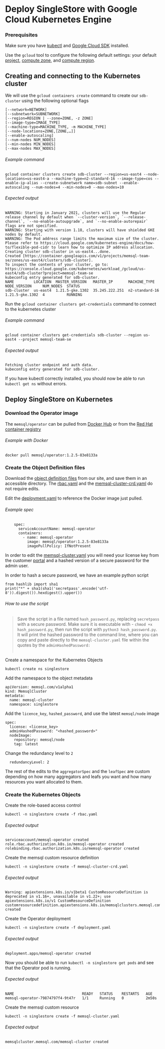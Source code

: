# Deploy SingleStore with Google Cloud Kubernetes Engine

### Prerequisites 

Make sure you have [kubectl](https://kubernetes.io/docs/tasks/tools/) and [Google Cloud SDK](https://cloud.google.com/sdk/docs/install) installed.

Use the `gcloud` tool to configure the following default settings: your default [project](https://cloud.google.com/resource-manager/docs/creating-managing-projects?visit_id=637775161629210129-1131801549&rd=1#identifying_projects), [compute zone](https://cloud.google.com/compute/docs/regions-zones#available), and [compute region](https://cloud.google.com/compute/docs/regions-zones#available).

## Creating and connecting to the Kubernetes cluster

We will use the `gcloud containers create` command to create our `sdb-cluster` using the following optional flags

    [--network=NETWORK]
    [--subnetwork=SUBNETWORK]
    [--region=REGION | --zone=ZONE, -z ZONE] 
    [--image-type=IMAGE_TYPE] 
    [--machine-type=MACHINE_TYPE, -m MACHINE_TYPE] 
    [--node-locations=ZONE,[ZONE,…]] 
    [--enable-autoscaling]
    [--num-nodes NUM_NODES]
    [--min-nodes MIN_NODES]
    [--max-nodes MAX_NODES]

###### Example command
```
gcloud container clusters create sdb-cluster --region=us-east4 --node-locations=us-east4-a --machine-type=n2-standard-16 --image-type=cos --enable-ip-alias --create-subnetwork name=sdb-subnet --enable-autoscaling --num-nodes=4 --min-nodes=0 --max-nodes=10
```
###### Expected output
```
WARNING: Starting in January 2021, clusters will use the Regular release channel by default when `--cluster-version`, `--release-channel`, `--no-enable-autoupgrade`, and `--no-enable-autorepair` flags are not specified.
WARNING: Starting with version 1.18, clusters will have shielded GKE nodes by default.
WARNING: The Pod address range limits the maximum size of the cluster. Please refer to https://cloud.google.com/kubernetes-engine/docs/how-to/flexible-pod-cidr to learn how to optimize IP address allocation.
Creating cluster sdb-cluster in us-east4...done.                                                  
Created [https://container.googleapis.com/v1/projects/memsql-team-se/zones/us-east4/clusters/sdb-cluster].
To inspect the contents of your cluster, go to: https://console.cloud.google.com/kubernetes/workload_/gcloud/us-east4/sdb-cluster?project=memsql-team-se
kubeconfig entry generated for sdb-cluster.
NAME         LOCATION  MASTER_VERSION   MASTER_IP       MACHINE_TYPE    NODE_VERSION     NUM_NODES  STATUS
sdb-cluster  us-east4  1.21.5-gke.1302  35.245.222.251  n2-standard-16  1.21.5-gke.1302  4          RUNNING
```

Run the `gcloud container clusters get-credentials` command to connect to the kubernetes cluster

###### Example command
```
gcloud container clusters get-credentials sdb-cluster --region us-east4 --project memsql-team-se
```
###### Expected output
```
Fetching cluster endpoint and auth data.
kubeconfig entry generated for sdb-cluster.
```

If you have kubectl correctly installed, you should now be able to run `kubectl get ns` without errors.

## Deploy SingleStore on Kubernetes

### Download the Operator image

The `memsql/operator` can be pulled from [Docker Hub](https://hub.docker.com/r/memsql/operator/tags) or from the [Red Hat container registry](https://docs.singlestore.com/db/v7.6/en/deploy/kubernetes/download-the-memsql-operator.html)

###### Example with Docker
```
docker pull memsql/operator:1.2.5-83e8133a
```

### Create the Object Definition files

Download the [object definition files](https://docs.singlestore.com/db/v7.6/en/deploy/kubernetes/create-the-object-definition-files.html) from our site, and save them in an accessible directory. The [rbac.yaml](https://docs.singlestore.com/db/v7.6/en/deploy/kubernetes/create-the-object-definition-files/rbac-yaml.html) and the [memsql-cluster-crd.yaml](https://docs.singlestore.com/db/v7.6/en/deploy/kubernetes/create-the-object-definition-files/memsql-cluster-crd-yaml.html) do not require edits.

Edit the [deployment.yaml](https://docs.singlestore.com/db/v7.6/en/deploy/kubernetes/create-the-object-definition-files/deployment-yaml.html) to reference the Docker image just pulled.

###### Example spec
```
    spec:
      serviceAccountName: memsql-operator
      containers:
        - name: memsql-operator
          image: memsql/operator:1.2.5-83e8133a
          imagePullPolicy: IfNotPresent
```

In order to edit the [memsql-cluster.yaml](https://docs.singlestore.com/db/v7.6/en/deploy/kubernetes/create-the-object-definition-files/memsql-cluster-yaml.html) you will need your license key from the customer [portal](https://auth.singlestore.com/auth/realms/memsql/protocol/openid-connect/auth?client_id=customer-portal-login&redirect_uri=https%3A%2F%2Fportal.singlestore.com%2F&state=0e422fe0-0db1-45d3-a27d-e9b27c64cd82&response_mode=fragment&response_type=code&scope=openid&nonce=4022881b-27c3-406a-b0e0-ba83cd5d9985) and a hashed version of a secure password for the admin user. 

In order to hash a secure password, we have an example python script
```
from hashlib import sha1
print("*" + sha1(sha1('secretpass'.encode('utf-8')).digest()).hexdigest().upper())
```
###### How to use the script
> Save the script in a file named `hash_password.py`, replacing `secretpass` with a secure password. Make sure it is executable with - `chmod +x hash_password.py`, then run the script with `python3 hash_password.py`. It will print the hashed password to the command line, where you can copy and paste directly to the `memsql-cluster.yaml` file within the quotes by the `adminHashedPassword:`
> <br></br>

Create a namespace for the Kubernetes Objects
```
kubectl create ns singlestore
```
Add the namespace to the object metadata
```
apiVersion: memsql.com/v1alpha1
kind: MemsqlCluster
metadata:
  name: memsql-cluster
  namespace: singlestore
```
Add the `licence_key`, `hashed_password`, and use the latest `memsql/node` image
```
spec:
  license: <license_key>
  adminHashedPassword: "<hashed_password>"
  nodeImage:
    repository: memsql/node
    tag: latest
```
Change the redundancy level to `2`
```
  redundancyLevel: 2
```
The rest of the edits to the `aggregatorSpec` and the `leafSpec` are custom depending on how many aggregators and leafs you want and how many resources you want allocated to them. 

### Create the Kubernetes Objects

Create the role-based access control
```
kubectl -n singlestore create -f rbac.yaml
```
###### Expected output
```
serviceaccount/memsql-operator created
role.rbac.authorization.k8s.io/memsql-operator created
rolebinding.rbac.authorization.k8s.io/memsql-operator created
```
Create the memsql custom resource definition
```
kubectl -n singlestore create -f memsql-cluster-crd.yaml
```
###### Expected output
```
Warning: apiextensions.k8s.io/v1beta1 CustomResourceDefinition is deprecated in v1.16+, unavailable in v1.22+; use apiextensions.k8s.io/v1 CustomResourceDefinition
customresourcedefinition.apiextensions.k8s.io/memsqlclusters.memsql.com created
```
Create the Operator deployment
```
kubectl -n singlestore create -f deployment.yaml
```
###### Expected output
```
deployment.apps/memsql-operator created
```
Now you should be able to run `kubectl -n singlestore get pods` and see that the Operator pod is running.

###### Expected output
```
NAME                               READY   STATUS    RESTARTS   AGE
memsql-operator-79874797f4-9t47r   1/1     Running   0          2m50s
```
Create the memsql custom resource
```
kubectl -n singlestore create -f memsql-cluster.yaml
```
###### Expected output
```
memsqlcluster.memsql.com/memsql-cluster created
```

